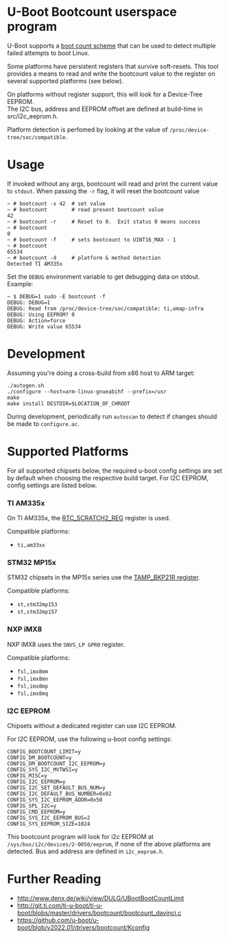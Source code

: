 # U-Boot Bootcount userspace program

U-Boot supports a [boot count
scheme](http://www.denx.de/wiki/view/DULG/UBootBootCountLimit) that can be
used to detect multiple failed attempts to boot Linux.  

Some platforms have persistent registers that survive soft-resets. This tool 
provides a means to read and write the bootcount value to the register on several 
supported platforms (see below).

On platforms without register support, this will look for a Device-Tree EEPROM.  
The I2C bus, address and EEPROM offset are defined at build-time in src/i2c_eeprom.h.

Platform detection is perfomed by looking at the value of `/proc/device-tree/soc/compatible`.


# Usage

If invoked without any args, bootcount will read and print the current value
to `stdout`.  When passing the `-r` flag, it will reset the bootcount value
```
~ # bootcount -s 42  # set value
~ # bootcount        # read present bootcount value
42
~ # bootcount -r     # Reset to 0.  Exit status 0 means success
~ # bootcount
0
~ # bootcount -f     # sets bootcount to UINT16_MAX - 1
~ # bootcount
65534
~ # bootcount -d     # platform & method detection
Detected TI AM335x
```
Set the `DEBUG` environment variable to get debugging data on stdout.  Example:
```
~ $ DEBUG=1 sudo -E bootcount -f
DEBUG: DEBUG=1
DEBUG: Read from /proc/device-tree/soc/compatible: ti,omap-infra
DEBUG: Using EEPROM? 0
DEBUG: Action=force
DEBUG: Write value 65534
```


# Development

Assuming you're doing a cross-build from x86 host to ARM target:
```
./autogen.sh
./configure --host=arm-linux-gnueabihf --prefix=/usr
make
make install DESTDIR=$LOCATION_OF_CHROOT
```

During development, periodically run `autoscan` to detect if changes should be made to `configure.ac`.


# Supported Platforms

For all supported chipsets below, the required u-boot config settings are set 
by default when choosing the respective build target.  For I2C EEPROM, config 
settings are listed below.

### TI AM335x

On TI AM335x, the [RTC_SCRATCH2_REG](https://www.ti.com/lit/ug/spruh73p/spruh73p.pdf) 
register is used.

Compatible platforms:
 * `ti,am33xx`

### STM32 MP15x

STM32 chipsets in the MP15x series use the [TAMP_BKP21R register](https://wiki.st.com/stm32mpu/wiki/STM32MP15_backup_registers#Boot_counter_feature).

Compatible platforms:
 * `st,stm32mp153`
 * `st,stm32mp157`

### NXP iMX8

NXP iMX8 uses the `SNVS_LP GPR0` register.

Compatible platforms:
 * `fsl,imx8mm`
 * `fsl,imx8mn`
 * `fsl,imx8mp`
 * `fsl,imx8mq`

### I2C EEPROM

Chipsets without a dedicated register can use I2C EEPROM.

For I2C EEPROM, use the following u-boot config settings:
```
CONFIG_BOOTCOUNT_LIMIT=y
CONFIG_DM_BOOTCOUNT=y
CONFIG_DM_BOOTCOUNT_I2C_EEPROM=y
CONFIG_SYS_I2C_MVTWSI=y
CONFIG_MISC=y
CONFIG_I2C_EEPROM=y
CONFIG_I2C_SET_DEFAULT_BUS_NUM=y
CONFIG_I2C_DEFAULT_BUS_NUMBER=0x02
CONFIG_SYS_I2C_EEPROM_ADDR=0x50
CONFIG_SPL_I2C=y
CONFIG_CMD_EEPROM=y
CONFIG_SYS_I2C_EEPROM_BUS=2
CONFIG_SYS_EEPROM_SIZE=1024
```
This bootcount program will look for i2c EEPROM at 
`/sys/bus/i2c/devices/2-0050/eeprom`, if none of the above platforms are 
detected.  Bus and address are defined in `i2c_eeprom.h`.


# Further Reading

* http://www.denx.de/wiki/view/DULG/UBootBootCountLimit
* http://git.ti.com/ti-u-boot/ti-u-boot/blobs/master/drivers/bootcount/bootcount_davinci.c
* https://github.com/u-boot/u-boot/blob/v2022.01/drivers/bootcount/Kconfig

